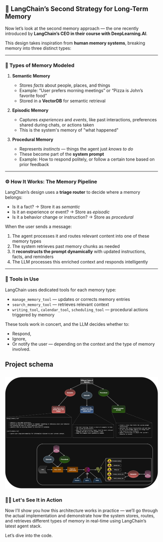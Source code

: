 ## 🧠 LangChain’s Second Strategy for Long-Term Memory

Now let’s look at the second memory approach — the one recently introduced by **LangChain’s CEO in their course with DeepLearning.AI**.

This design takes inspiration from **human memory systems**, breaking memory into three distinct types:

---

### 🧩 Types of Memory Modeled

1. **Semantic Memory**  
   - Stores *facts* about people, places, and things  
   - Example: “User prefers morning meetings” or “Pizza is John’s favorite food”  
   - Stored in a **VectorDB** for semantic retrieval  

2. **Episodic Memory**  
   - Captures *experiences* and *events*, like past interactions, preferences shared during chats, or actions taken  
   - This is the system's memory of "what happened"  

3. **Procedural Memory**  
   - Represents *instincts* — things the agent just *knows to do*  
   - These become part of the **system prompt**  
   - Example: How to respond politely, or follow a certain tone based on prior feedback  

---

### ⚙️ How It Works: The Memory Pipeline

LangChain’s design uses a **triage router** to decide where a memory belongs:
- Is it a fact? → Store it as *semantic*
- Is it an experience or event? → Store as *episodic*
- Is it a behavior change or instruction? → Store as *procedural*

When the user sends a message:
1. The agent processes it and routes relevant content into one of these memory types
2. The system retrieves past memory chunks as needed
3. It **reconstructs the prompt dynamically** with updated instructions, facts, and reminders
4. The LLM processes this enriched context and responds intelligently

---

### 🔧 Tools in Use

LangChain uses dedicated tools for each memory type:
- `manage_memory_tool` — updates or corrects memory entries
- `search_memory_tool` — retrieves relevant context
- `writing_tool`, `calendar_tool`, `scheduling_tool` — procedural actions triggered by memory

These tools work in concert, and the LLM decides whether to:
- Respond,
- Ignore,
- Or notify the user — depending on the context and the type of memory involved.


## Project schema

![Schema](../images/langgraph_course.png)
---

### 👨‍🏫 Let's See It in Action

Now I’ll show you how this architecture works in practice — we’ll go through the actual implementation and demonstrate how the system stores, routes, and retrieves different types of memory in real-time using LangChain’s latest agent stack.

Let’s dive into the code.

